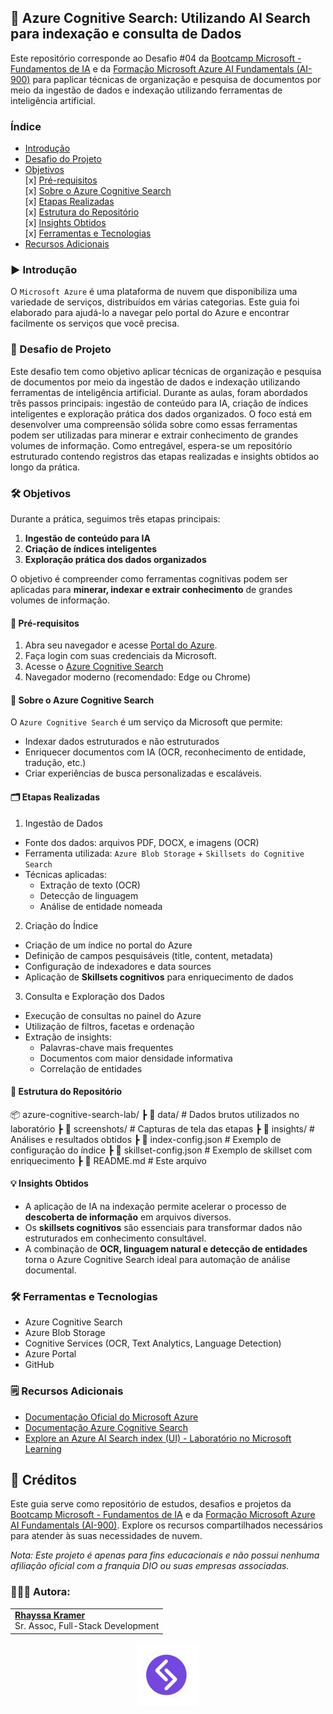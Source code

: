 ## 🤖 Azure Cognitive Search: Utilizando AI Search para indexação e consulta de Dados

Este repositório corresponde ao Desafio #04 da  [Bootcamp Microsoft - Fundamentos de IA](https://www.dio.me/bootcamp/microsoft-fundamentos-de-ia) e da [Formação Microsoft Azure AI Fundamentals (AI-900)](https://web.dio.me/track/2150f9b5-b06f-4a59-ade6-ab163c24f089) para paplicar técnicas de organização e pesquisa de documentos por meio da ingestão de dados e indexação utilizando ferramentas de inteligência artificial.

### Índice
- [Introdução](https://github.com/rhayssakramer/formacao-ai-fundamentals/tree/main/Desafio%2304-Azure-Cognitive-%20Search-Utilizando-AI-Search-para-indexa%C3%A7%C3%A3o-e-consulta-de-Dados#%EF%B8%8F-introdu%C3%A7%C3%A3o)
- [Desafio do Projeto](https://github.com/rhayssakramer/formacao-ai-fundamentals/tree/main/Desafio%2304-Azure-Cognitive-%20Search-Utilizando-AI-Search-para-indexa%C3%A7%C3%A3o-e-consulta-de-Dados#-desafio-de-projeto)
- [Objetivos](https://github.com/rhayssakramer/formacao-ai-fundamentals/tree/main/Desafio%2304-Azure-Cognitive-%20Search-Utilizando-AI-Search-para-indexa%C3%A7%C3%A3o-e-consulta-de-Dados#%EF%B8%8F-objetivos)  
    [x] [Pré-requisitos](https://github.com/rhayssakramer/formacao-ai-fundamentals/tree/main/Desafio%2304-Azure-Cognitive-%20Search-Utilizando-AI-Search-para-indexa%C3%A7%C3%A3o-e-consulta-de-Dados#-pr%C3%A9-requisitos)  
    [x] [Sobre o Azure Cognitive Search](https://github.com/rhayssakramer/formacao-ai-fundamentals/tree/main/Desafio%2304-Azure-Cognitive-%20Search-Utilizando-AI-Search-para-indexa%C3%A7%C3%A3o-e-consulta-de-Dados#-sobre-o-azure-cognitive-search)  
    [x] [Etapas Realizadas](https://github.com/rhayssakramer/formacao-ai-fundamentals/tree/main/Desafio%2304-Azure-Cognitive-%20Search-Utilizando-AI-Search-para-indexa%C3%A7%C3%A3o-e-consulta-de-Dados#%EF%B8%8F-etapas-realizadas)  
    [x] [Estrutura do Repositório](https://github.com/rhayssakramer/formacao-ai-fundamentals/tree/main/Desafio%2304-Azure-Cognitive-%20Search-Utilizando-AI-Search-para-indexa%C3%A7%C3%A3o-e-consulta-de-Dados#-estrutura-do-reposit%C3%B3rio)  
    [x] [Insights Obtidos](https://github.com/rhayssakramer/formacao-ai-fundamentals/tree/main/Desafio%2304-Azure-Cognitive-%20Search-Utilizando-AI-Search-para-indexa%C3%A7%C3%A3o-e-consulta-de-Dados#-insights-obtidos)  
    [x] [Ferramentas e Tecnologias](https://github.com/rhayssakramer/formacao-ai-fundamentals/tree/main/Desafio%2304-Azure-Cognitive-%20Search-Utilizando-AI-Search-para-indexa%C3%A7%C3%A3o-e-consulta-de-Dados#%EF%B8%8F-ferramentas-e-tecnologias)  
- [Recursos Adicionais](https://github.com/rhayssakramer/formacao-ai-fundamentals/tree/main/Desafio%2304-Azure-Cognitive-%20Search-Utilizando-AI-Search-para-indexa%C3%A7%C3%A3o-e-consulta-de-Dados#%EF%B8%8F-recursos-adicionais)

### ▶️ Introdução
O `Microsoft Azure` é uma plataforma de nuvem que disponibiliza uma variedade de serviços, distribuídos em várias categorias. Este guia foi elaborado para ajudá-lo a navegar pelo portal do Azure e encontrar facilmente os serviços que você precisa.

### 🎯 Desafio de Projeto
Este desafio tem como objetivo aplicar técnicas de organização e pesquisa de documentos por meio da ingestão de dados e indexação utilizando ferramentas de inteligência artificial. Durante as aulas, foram abordados três passos principais: ingestão de conteúdo para IA, criação de índices inteligentes e exploração prática dos dados organizados. O foco está em desenvolver uma compreensão sólida sobre como essas ferramentas podem ser utilizadas para minerar e extrair conhecimento de grandes volumes de informação. Como entregável, espera-se um repositório estruturado contendo registros das etapas realizadas e insights obtidos ao longo da prática.

### 🛠️ Objetivos
Durante a prática, seguimos três etapas principais:
1. **Ingestão de conteúdo para IA**
2. **Criação de índices inteligentes**
3. **Exploração prática dos dados organizados**

O objetivo é compreender como ferramentas cognitivas podem ser aplicadas para **minerar, indexar e extrair conhecimento** de grandes volumes de informação.

#### 📌 Pré-requisitos
1. Abra seu navegador e acesse [Portal do Azure](portal.azure.com).
2. Faça login com suas credenciais da Microsoft.
3. Acesse o [Azure Cognitive Search](https://azure.microsoft.com/en-us/products/ai-services/ai-search)
4. Navegador moderno (recomendado: Edge ou Chrome)

#### 🧠 Sobre o Azure Cognitive Search
O `Azure Cognitive Search` é um serviço da Microsoft que permite:
- Indexar dados estruturados e não estruturados
- Enriquecer documentos com IA (OCR, reconhecimento de entidade, tradução, etc.)
- Criar experiências de busca personalizadas e escaláveis.

#### 🗂️ Etapas Realizadas
1. Ingestão de Dados
- Fonte dos dados: arquivos PDF, DOCX, e imagens (OCR)
- Ferramenta utilizada: `Azure Blob Storage` + `Skillsets do Cognitive Search`
- Técnicas aplicadas:
  - Extração de texto (OCR)
  - Detecção de linguagem
  - Análise de entidade nomeada

2. Criação do Índice
- Criação de um índice no portal do Azure
- Definição de campos pesquisáveis (title, content, metadata)
- Configuração de indexadores e data sources
- Aplicação de **Skillsets cognitivos** para enriquecimento de dados

3. Consulta e Exploração dos Dados
- Execução de consultas no painel do Azure
- Utilização de filtros, facetas e ordenação
- Extração de insights:
  - Palavras-chave mais frequentes
  - Documentos com maior densidade informativa
  - Correlação de entidades

#### 📁 Estrutura do Repositório
📦 azure-cognitive-search-lab/
┣ 📂 data/ # Dados brutos utilizados no laboratório
┣ 📂 screenshots/ # Capturas de tela das etapas
┣ 📂 insights/ # Análises e resultados obtidos
┣ 📄 index-config.json # Exemplo de configuração do índice
┣ 📄 skillset-config.json # Exemplo de skillset com enriquecimento
┣ 📄 README.md # Este arquivo

#### 💡 Insights Obtidos
- A aplicação de IA na indexação permite acelerar o processo de **descoberta de informação** em arquivos diversos.
- Os **skillsets cognitivos** são essenciais para transformar dados não estruturados em conhecimento consultável.
- A combinação de **OCR, linguagem natural e detecção de entidades** torna o Azure Cognitive Search ideal para automação de análise documental.

### 🛠️ Ferramentas e Tecnologias
- Azure Cognitive Search
- Azure Blob Storage
- Cognitive Services (OCR, Text Analytics, Language Detection)
- Azure Portal
- GitHub

### 🗒️ Recursos Adicionais
- [Documentação Oficial do Microsoft Azure](https://docs.microsoft.com/azure)
- [Documentação Azure Cognitive Search](https://learn.microsoft.com/pt-br/azure/search/search-what-is-azure-search)
- [Explore an Azure AI Search index (UI) - Laboratório no Microsoft Learning](https://microsoftlearning.github.io/mslearn-ai-fundamentals/Instructions/Labs/11-ai-search.html)

## 🔗 Créditos
Este guia serve como repositório de estudos, desafios e projetos da [Bootcamp Microsoft - Fundamentos de IA](https://www.dio.me/bootcamp/microsoft-fundamentos-de-ia) e da [Formação Microsoft Azure AI Fundamentals (AI-900)](https://web.dio.me/track/2150f9b5-b06f-4a59-ade6-ab163c24f089). Explore os recursos compartilhados necessários para atender às suas necessidades de nuvem.

*Nota: Este projeto é apenas para fins educacionais e não possui nenhuma afiliação oficial com a franquia DIO ou suas empresas associadas.*

### 👩🏼‍💻 Autora:
<table style="border=0">
  <tr>
    <td align="left">
      <a href="https://github.com/rhayssakramer">
        <span><b>Rhayssa Kramer</b></span>
      </a>
      <br>
      <span>Sr. Assoc, Full-Stack Development</span>
    </td>
  </tr>
</table>

<div align="center"><a href="https://github.com/rhayssakramer"><img src="https://github.com/rhayssakramer/rhayssakramer/blob/main/img/by-devrhakramer.png" width="100"></a></div>